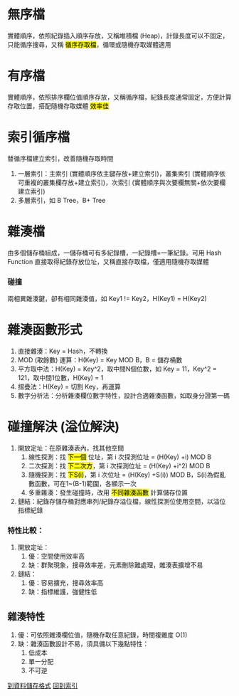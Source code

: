 # 無序檔
實體順序，依照紀錄插入順序存放，又稱堆積檔 (Heap)，計錄長度可以不固定，只能循序搜尋，又稱 <mark>循序存取檔</mark>，循環或隨機存取媒體適用

# 有序檔
實體順序，依照排序欄位值順序存放，又稱循序檔，紀錄長度通常固定，方便計算存取位置，搭配隨機存取媒體 <mark>效率佳</mark>

# 索引循序檔
替循序檔建立索引，改善隨機存取時間
1. 一層索引：主索引 (實體順序依主鍵存放+建立索引)，叢集索引 (實體順序依可重複的叢集欄存放+建立索引)，次索引 (實體順序與次要欄無關+依次要欄建立索引)
2. 多層索引，如 B Tree，B+ Tree

# 雜湊檔
由多個儲存桶組成，一儲存桶可有多紀錄槽，一紀錄槽=一筆紀錄。可用 Hash Function 直接取得紀錄存放位址，又稱直接存取檔，僅適用隨機存取媒體

### 碰撞
兩相異雜湊鍵，卻有相同雜湊值，如 Key1 != Key2，H(Key1) = H(Key2)

# 雜湊函數形式
1. 直接雜湊：Key = Hash，不轉換
2. MOD (取餘數) 運算：H(Key) = Key MOD B，B = 儲存桶數
3. 平方取中法：H(Key) = Key^2，取中間N個位數，如 Key = 11，Key^2 = 121，取中間1位數，H(Key) = 1
4. 摺疊法：H(Key) = 切割 Key，再運算
5. 數字分析法：分析雜湊欄位數字特性，設計合適雜湊函數，如取身分證第一碼

# 碰撞解決 (溢位解決)
1. 開放定址：在原雜湊表內，找其他空間
	1. 線性探測：找 <mark>下一個</mark> 位址，第 i 次探測位址 = (H(Key) +i) MOD B
	2. 二次探測：找 <mark>下二次方</mark>，第 i 次探測位址 = (H(Key) +i^2) MOD B
	3. 隨機探測：找 <mark>下S(i)</mark>，第 i 次位址 = (H(Key) +S(i)) MOD B，S(i)為假亂數函數，可在1~(B-1)範圍，各顯示一次
	4. 多重雜湊：發生碰撞時，改用 <mark>不同雜湊函數</mark> 計算儲存位置
2. 鏈結：紀錄存儲存桶對應串列/紀錄存溢位檔，線性探測位使用空間，以溢位指標紀錄

### 特性比較：
1. 開放定址：
	1. 優：空間使用效率高
	2. 缺：群聚現象，搜尋效率差，元素刪除難處理，雜湊表擴增不易
2. 鏈結：
	1. 優：容易擴充，搜尋效率高
	2. 缺：指標維護，強健性低

## 雜湊特性
1. 優：可依照雜湊欄位值，隨機存取任意紀錄，時間複雜度 O(1)
2. 缺：雜湊函數設計不易，須具備以下幾點特性：
	1. 低成本
	2. 單一分配
	3. 不可逆

[到資料儲存格式](資料儲存格式)
[回到索引]((%E4%BD%9C%E6%A5%AD%E7%B3%BB%E7%B5%B1%E7%B4%A2%E5%BC%95))